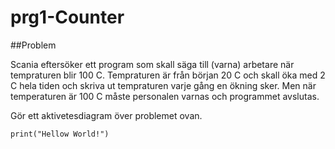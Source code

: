 # prg1-Counter
##Problem

Scania eftersöker ett program som skall säga till (varna) arbetare när tempraturen blir 100 C. Tempraturen är från början 20 C och skall öka med 2 C hela tiden och skriva ut tempraturen varje gång en ökning sker. Men när temperaturen är 100 C måste personalen varnas och programmet avslutas.

Gör ett aktivetesdiagram över problemet ovan.


```
print("Hellow World!")
